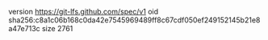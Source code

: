 version https://git-lfs.github.com/spec/v1
oid sha256:c8a1c06b168c0da42e7545969489ff8c67cdf050ef249152145b21e8a47e713c
size 2761
